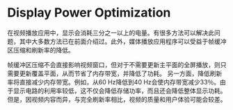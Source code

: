 # Display Power Optimization
在视频播放应用中，显示会消耗三分之一以上的电量。有很多方法可以解决此问题，其中大多数方法已在前面介绍过。此外，媒体播放应用程序可以受益于帧缓冲区压缩和刷新率的降低。

帧缓冲区压缩不会直接影响视频窗口，但对于不需要更新主平面的全屏播放，则只需要更新覆盖平面，从而节省了内存带宽，并降低了功耗。 另一方面，降低刷新率将直接减少内存带宽。例如，从60 Hz降低到40 Hz会使内存带宽减少33％。由于显示电路的利用率较低，这不仅会降低存储功率，而且还会降低整体显示功耗。但是，因视频内容而异，与完全刷新率相比，视频的质量和用户体验可能会较差。